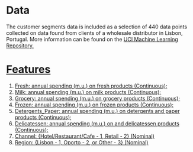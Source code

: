 # Data
The customer segments data is included as a selection of 440 data points collected on
data found from clients of a wholesale distributor in Lisbon, Portugal. More information can be found on the <a href = "https://archive.ics.uci.edu/ml/datasets/Wholesale+customers">UCI Machine Learning Repository.

# Features
1. Fresh: annual spending (m.u.) on fresh products (Continuous);                                                                                                                   
2. Milk: annual spending (m.u.) on milk products (Continuous);                                                                                                                     
3. Grocery: annual spending (m.u.) on grocery products (Continuous);
4. Frozen: annual spending (m.u.) on frozen products (Continuous);
5. Detergents_Paper: annual spending (m.u.) on detergents and paper products (Continuous);
6. Delicatessen: annual spending (m.u.) on and delicatessen products (Continuous);
7. Channel: {Hotel/Restaurant/Cafe - 1, Retail - 2} (Nominal)
8. Region: {Lisbon - 1, Oporto - 2, or Other - 3} (Nominal)
